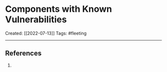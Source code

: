 


# Components with Known Vulnerabilities
Created:  [[2022-07-13]]
Tags: #fleeting 

---













## References
1. 